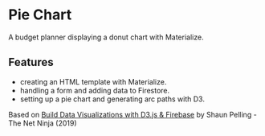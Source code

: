 # Pie Chart

A budget planner displaying a donut chart with Materialize.

<!-- <p align="center">
        <img src="screenshot.png">
</p> -->

## Features

- creating an HTML template with Materialize.
- handling a form and adding data to Firestore.
- setting up a pie chart and generating arc paths with D3.

Based on [Build Data Visualizations with D3.js & Firebase](https://www.udemy.com/course/build-data-uis-with-d3-firebase/) by Shaun Pelling - The Net Ninja (2019)
